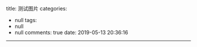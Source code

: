 title: 测试图片
categories:
  - null
tags:
  - null
  - null
comments: true
date: 2019-05-13 20:36:16
---
